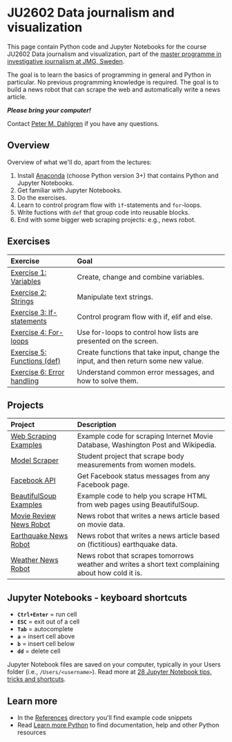 # JU2602 Data journalism and visualization

This page contain Python code and Jupyter Notebooks for the course JU2602 Data journalism and visualization, part of the [master programme in investigative journalism at JMG, Sweden](http://utbildning.gu.se/education/courses-and-programmes/program_detail/?programid=S2JOU).

The goal is to learn the basics of programming in general and Python in particular. No previous programming knowledge is required. The goal is to build a news robot that can scrape the web and automatically write a news article.

***Please bring your computer!***

Contact [Peter M. Dahlgren](http://jmg.gu.se/om-institutionen/personal?userId=xdpete&languageId=100001) if you have any questions.

## Overview

Overview of what we'll do, apart from the lectures:

1. Install [Anaconda](https://www.continuum.io/downloads/) (choose Python version 3+) that contains Python and Jupyter Notebooks.
2. Get familiar with Jupyter Notebooks.
3. Do the exercises.
4. Learn to control program flow with `ìf`-statements and `for`-loops.
5. Write fuctions with `def` that group code into reusable blocks.
6. End with some bigger web scraping projects: e.g., news robot.

## Exercises

Exercise | Goal
:---------------- | :---------------------------------------
[Exercise 1: Variables](/Exercises/1-variables.md) | Create, change and combine variables.
[Exercise 2: Strings](/Exercises/2-strings.md) | Manipulate text strings.
[Exercise 3: If-statements](/Exercises/3-if-statements.md) | Control program flow with if, elif and else.
[Exercise 4: For-loops](/Exercises/4-for.md) | Use for-loops to control how lists are presented on the screen.
[Exercise 5: Functions (def)](/Exercises/5-def.md) | Create functions that take input, change the input, and then return some new value.
[Exercise 6: Error handling](/Exercises/6-errors.md) | Understand common error messages, and how to solve them.

## Projects

Project | Description
:---------------- | :---------------------------------------
[Web Scraping Examples](/2%20Web%20scraping%20and%20APIs/Web%20scraping%20and%20Exercise.ipynb) | Example code for scraping Internet Movie Database, Washington Post and Wikipedia.
[Model Scraper](/Projects/model-scraper.ipynb) | Student project that scrape body measurements from women models.
[Facebook API](/Projects/facebook-api.ipynb) | Get Facebook status messages from any Facebook page.
[BeautifulSoup Examples](/3%20News%20robot/Scraping%20examples.ipynb) | Example code to help you scrape HTML from web pages using BeautifulSoup. 
[Movie Review News Robot](/Projects/newsrobot-moviereview.ipynb) | News robot that writes a news article based on movie data.
[Earthquake News Robot](/3%20News%20robot/Earthquake%20news%20robot.ipynb) | News robot that writes a news article based on (fictitious) earthquake data.
[Weather News Robot](/3%20News%20robot/Weather%20news%20robot.ipynb) | News robot that scrapes tomorrows weather and writes a short text complaining about how cold it is.

## Jupyter Notebooks - keyboard shortcuts

- **`Ctrl+Enter`** = run cell
- **`ESC`** = exit out of a cell
- **`Tab`** = autocomplete
- **`a`** = insert cell above
- **`b`** = insert cell below
- **`dd`** = delete cell

Jupyter Notebook files are saved on your computer, typically in your Users folder (i.e., `/Users/<username>`). Read more at [28 Jupyter Notebook tips, tricks and shortcuts](https://www.dataquest.io/blog/jupyter-notebook-tips-tricks-shortcuts/).

## Learn more

- In the [References](/References/) directory you'll find example code snippets
- Read [Learn more Python](/learn-more-python.md) to find documentation, help and other Python resources
